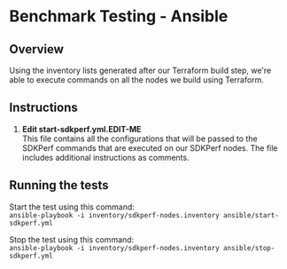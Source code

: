 # Benchmark Testing - Ansible

## Overview

Using the inventory lists generated after our Terraform build step, we're able to execute commands on all the nodes we build using Terraform.

## Instructions

1. **Edit start-sdkperf.yml.EDIT-ME**  
   This file contains all the configurations that will be passed to the SDKPerf commands that are executed on our SDKPerf nodes. The file includes additional instructions as comments.

## Running the tests

Start the test using this command:  
`ansible-playbook -i inventory/sdkperf-nodes.inventory ansible/start-sdkperf.yml`

Stop the test using this command:  
`ansible-playbook -i inventory/sdkperf-nodes.inventory ansible/stop-sdkperf.yml`
